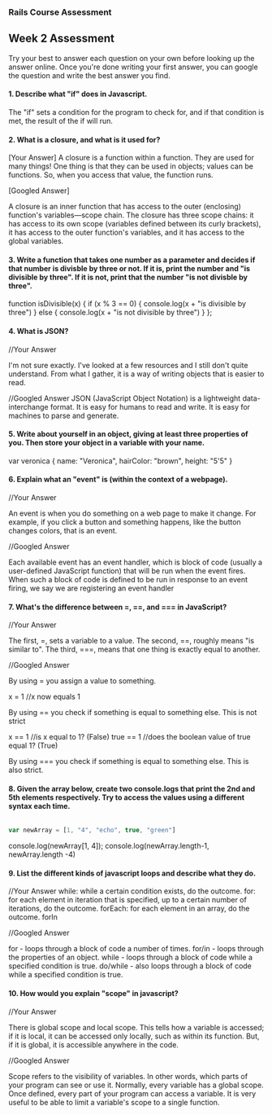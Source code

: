 ### Rails Course Assessment

## Week 2 Assessment

Try your best to answer each question on your own before looking up the answer online. Once you're done writing your first answer, you can google the question and write the best answer you find.

#### 1. Describe what "if" does in Javascript.
The "if" sets a condition for the program to check for, and if that condition is met, the result of the if will run.


#### 2. What is a closure, and what is it used for?


[Your Answer]
A closure is a function within a function. They are used for many things! One thing is that they can be used in objects; values can be functions. So, when you access that value, the function runs.

[Googled Answer]

A closure is an inner function that has access to the outer (enclosing) function's variables—scope chain. The closure has three scope chains: it has access to its own scope (variables defined between its curly brackets), it has access to the outer function's variables, and it has access to the global variables.


#### 3. Write a function that takes one number as a parameter and decides if that number is divisble by three or not. If it is, print the number and "is divisible by three". If it is not, print that the number "is not divisble by three".

function isDivisible(x) {
  if (x % 3 == 0) {
    console.log(x + "is divisible by three")
  } else {
    console.log(x + "is not divisible by three")
  }
};

#### 4. What is JSON?

//Your Answer

I'm not sure exactly. I've looked at a few resources and I still don't quite understand. From what I gather, it is a way of writing objects that is easier to read.

//Googled Answer
JSON (JavaScript Object Notation) is a lightweight data-interchange format. It is easy for humans to read and write. It is easy for machines to parse and generate.

#### 5. Write about yourself in an object, giving at least three properties of you. Then store your object in a variable with your name.

var veronica {
  name: "Veronica",
  hairColor: "brown",
  height: "5'5"
}


#### 6. Explain what an "event" is (within the context of a webpage).

//Your Answer

An event is when you do something on a web page to make it change. For example, if you click a button and something happens, like the button changes colors, that is an event.

//Googled Answer

Each available event has an event handler, which is block of code (usually a user-defined JavaScript function) that will be run when the event fires. When such a block of code is defined to be run in response to an event firing, we say we are registering an event handler

#### 7. What's the difference between =, ==, and === in JavaScript?

//Your Answer

The first, =, sets a variable to a value. The second, ==, roughly means "is similar to". The third, ===, means that one thing is exactly equal to another.

//Googled Answer

By using = you assign a value to something.

x = 1 //x now equals 1

By using == you check if something is equal to something else. This is not strict

x == 1 //is x equal to 1? (False)
true == 1 //does the boolean value of true equal 1? (True)

By using === you check if something is equal to something else. This is also strict.


#### 8. Given the array below, create two console.logs that print the 2nd and 5th elements respectively. Try to access the values using a different syntax each time.

```js

var newArray = [1, "4", "echo", true, "green"]

```
console.log(newArray[1, 4]);
console.log(newArray.length-1, newArray.length -4)

#### 9. List the different kinds of javascript loops and describe what they do.

//Your Answer
while: while a certain condition exists, do the outcome.
for: for each element in iteration that is specified, up to a certain number of iterations, do the outcome.
forEach: for each element in an array, do the outcome.
forIn

//Googled Answer

for - loops through a block of code a number of times.
for/in - loops through the properties of an object.
while - loops through a block of code while a specified condition is true.
do/while - also loops through a block of code while a specified condition is true.


#### 10. How would you explain "scope" in javascript?

//Your Answer

There is global scope and local scope. This tells how a variable is accessed; if it is local, it can be accessed only locally, such as within its function. But, if it is global, it is accessible anywhere in the code.

//Googled Answer

Scope refers to the visibility of variables. In other words, which parts of your program can see or use it. Normally, every variable has a global scope. Once defined, every part of your program can access a variable. It is very useful to be able to limit a variable's scope to a single function.
